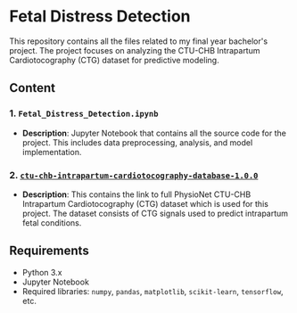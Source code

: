 # Fetal Distress Detection

This repository contains all the files related to my final year bachelor's project. The project focuses on analyzing the CTU-CHB Intrapartum Cardiotocography (CTG) dataset for predictive modeling.

## Content

### 1. `Fetal_Distress_Detection.ipynb`
- **Description**: Jupyter Notebook that contains all the source code for the project. This includes data preprocessing, analysis, and model implementation.

### 2. [`ctu-chb-intrapartum-cardiotocography-database-1.0.0`](https://physionet.org/content/ctu-uhb-ctgdb/1.0.0/)
- **Description**: This contains the link to full PhysioNet CTU-CHB Intrapartum Cardiotocography (CTG) dataset which is used for this project. The dataset consists of CTG signals used to predict intrapartum fetal conditions.

## Requirements
- Python 3.x
- Jupyter Notebook
- Required libraries: `numpy`, `pandas`, `matplotlib`, `scikit-learn`, `tensorflow`, etc.
